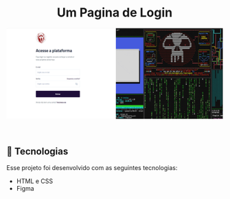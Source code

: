 <h1 align="center">Um Pagina de Login </h1>

<p align="center">
  <img alt="License" src="./assets/gagina1.png">
</p>

<br>

## 🚀 Tecnologias

Esse projeto foi desenvolvido com as seguintes tecnologias:

- HTML e CSS
- Figma
